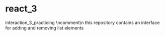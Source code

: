 # react_3
interaction_3_practicing
\ncomment\n
this repository contains an interface for adding and removing list elements
